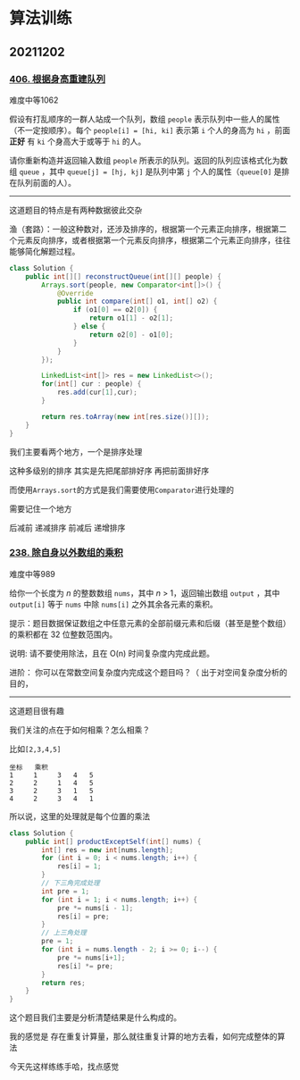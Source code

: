 # 算法训练

## 20211202

### [406. 根据身高重建队列](https://leetcode-cn.com/problems/queue-reconstruction-by-height/)

难度中等1062

假设有打乱顺序的一群人站成一个队列，数组 `people` 表示队列中一些人的属性（不一定按顺序）。每个 `people[i] = [hi, ki]` 表示第 `i` 个人的身高为 `hi` ，前面 **正好** 有 `ki` 个身高大于或等于 `hi` 的人。

请你重新构造并返回输入数组 `people` 所表示的队列。返回的队列应该格式化为数组 `queue` ，其中 `queue[j] = [hj, kj]` 是队列中第 `j` 个人的属性（`queue[0]` 是排在队列前面的人）。

----------------

这道题目的特点是有两种数据彼此交杂

渔（套路）：一般这种数对，还涉及排序的，根据第一个元素正向排序，根据第二个元素反向排序，或者根据第一个元素反向排序，根据第二个元素正向排序，往往能够简化解题过程。

```java
class Solution {
    public int[][] reconstructQueue(int[][] people) {
        Arrays.sort(people, new Comparator<int[]>() {
            @Override
            public int compare(int[] o1, int[] o2) {
                if (o1[0] == o2[0]) {
                    return o1[1] - o2[1];
                } else {
                    return o2[0] - o1[0];
                }
            }
        });

        LinkedList<int[]> res = new LinkedList<>();
        for(int[] cur : people) {
            res.add(cur[1],cur);
        }

        return res.toArray(new int[res.size()][]);
    }
}
```

我们主要看两个地方，一个是排序处理

这种多级别的排序 其实是先把尾部排好序 再把前面排好序

而使用`Arrays.sort`的方式是我们需要使用`Comparator`进行处理的

需要记住一个地方

后减前 递减排序  前减后 递增排序



### [238. 除自身以外数组的乘积](https://leetcode-cn.com/problems/product-of-array-except-self/)

难度中等989

给你一个长度为 *n* 的整数数组 `nums`，其中 *n* > 1，返回输出数组 `output` ，其中 `output[i]` 等于 `nums` 中除 `nums[i]` 之外其余各元素的乘积。

提示：题目数据保证数组之中任意元素的全部前缀元素和后缀（甚至是整个数组）的乘积都在 32 位整数范围内。

说明: 请不要使用除法，且在 O(n) 时间复杂度内完成此题。

进阶：
你可以在常数空间复杂度内完成这个题目吗？（ 出于对空间复杂度分析的目的，

------

这道题目很有趣

我们关注的点在于如何相乘？怎么相乘？

比如`[2,3,4,5]`

```jade
坐标   乘积
1     1		3	4	5 
2	  2		1	4	5
3     2		3	1	5
4     2		3	4	1
```

所以说，这里的处理就是每个位置的乘法

```java
class Solution {
    public int[] productExceptSelf(int[] nums) {
        int[] res = new int[nums.length];
        for (int i = 0; i < nums.length; i++) {
            res[i] = 1;
        }
        // 下三角完成处理
        int pre = 1;
        for (int i = 1; i < nums.length; i++) {
            pre *= nums[i - 1];
            res[i] = pre;
        }
        // 上三角处理
        pre = 1;
        for (int i = nums.length - 2; i >= 0; i--) {
            pre *= nums[i+1];
            res[i] *= pre; 
        }
        return res;
    }
}
```

这个题目我们主要是分析清楚结果是什么构成的。

我的感觉是 存在重复计算量，那么就往重复计算的地方去看，如何完成整体的算法

今天先这样练练手哈，找点感觉



















